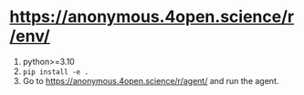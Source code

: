 # https://anonymous.4open.science/r/env/

1. python>=3.10
2. `pip install -e .`
3. Go to https://anonymous.4open.science/r/agent/ and run the agent.